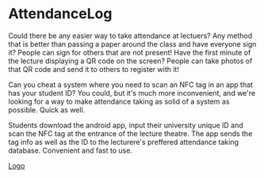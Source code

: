 # AttendanceLog

Could there be any easier way to take attendance at lectuers? Any method that is better than passing a paper around the class and have everyone sign it? People can sign for others that are not present! Have the first minute of the lecture displaying a QR code on the screen? People can take photos of that QR code and send it to others to register with it!

Can you cheat a system where you need to scan an NFC tag in an app that has your student ID? You could, but it's much more inconvenient, and we're looking for a way to make attendance taking as solid of a system as possible. Quick as well.

Students download the android app, input their university unique ID and scan the NFC tag at the entrance of the lecture theatre. The app sends the tag info as well as the ID to the lecturere's preffered attendance taking database. Convenient and fast to use.

[Logo](https://challengepost-s3-challengepost.netdna-ssl.com/photos/production/software_photos/000/350/208/datas/gallery.jpg)
